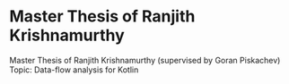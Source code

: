# Master Thesis of Ranjith Krishnamurthy

Master Thesis of Ranjith Krishnamurthy (supervised by Goran Piskachev)
Topic: Data-flow analysis for Kotlin